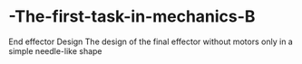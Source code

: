 # -The-first-task-in-mechanics-B
End effector Design
The design of the final effector without motors only in a simple needle-like shape 
